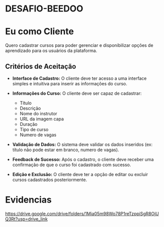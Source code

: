 # DESAFIO-BEEDOO

# Eu como Cliente

Quero cadastrar cursos para poder gerenciar e disponibilizar opções de aprendizado para os usuários da plataforma.

## Critérios de Aceitação

- **Interface de Cadastro:** O cliente deve ter acesso a uma interface simples e intuitiva para inserir as informações do curso.
  
- **Informações do Curso:** O cliente deve ser capaz de cadastrar:
  - Título
  - Descrição
  - Nome do instrutor
  - URL da imagem capa
  - Duração
  - Tipo de curso
  - Numero de vagas


- **Validação de Dados:** O sistema deve validar os dados inseridos (ex: título não pode estar em branco, numero de vagas).

- **Feedback de Sucesso:** Após o cadastro, o cliente deve receber uma confirmação de que o curso foi cadastrado com sucesso.

- **Edição e Exclusão:** O cliente deve ter a opção de editar ou excluir cursos cadastrados posteriormente.



# Evidencias 
https://drive.google.com/drive/folders/1Mia05m98Wo78P1reTzppiSgR8OjUQ3Rt?usp=drive_link


